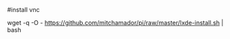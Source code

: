  #install vnc
 
 wget -q -O - https://github.com/mitchamador/pi/raw/master/lxde-install.sh | bash
 
